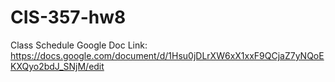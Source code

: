 # CIS-357-hw8
Class Schedule Google Doc Link:
https://docs.google.com/document/d/1Hsu0jDLrXW6xX1xxF9QCjaZ7yNQoEKXQyo2bdJ_SNjM/edit
